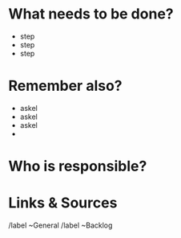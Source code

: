 # What needs to be done?

* step
* step
* step

# Remember also?

* askel
* askel
* askel
* 

# Who is responsible?


# Links & Sources

/label ~General
/label ~Backlog